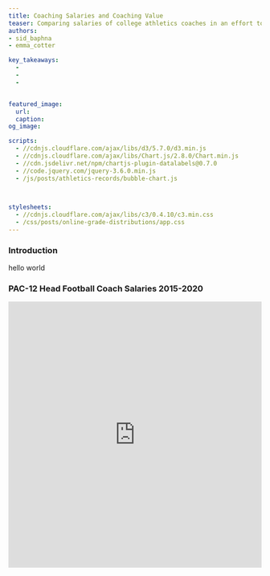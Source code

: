 ```yaml
---
title: Coaching Salaries and Coaching Value
teaser: Comparing salaries of college athletics coaches in an effort to quantify value added. A comparison of salaries vs win-loss records for coaches across UCLA sports as well as a comparison for football and basketball across the PAC-12. We are looking for students, student-athletes and coaches to interview
authors: 
- sid_baphna
- emma_cotter

key_takeaways:
  - 
  - 
  - 


featured_image:
  url: 
  caption: 
og_image: 

scripts:
  - //cdnjs.cloudflare.com/ajax/libs/d3/5.7.0/d3.min.js 
  - //cdnjs.cloudflare.com/ajax/libs/Chart.js/2.8.0/Chart.min.js
  - //cdn.jsdelivr.net/npm/chartjs-plugin-datalabels@0.7.0
  - //code.jquery.com/jquery-3.6.0.min.js
  - /js/posts/athletics-records/bubble-chart.js
  


stylesheets:
  - //cdnjs.cloudflare.com/ajax/libs/c3/0.4.10/c3.min.css
  - /css/posts/online-grade-distributions/app.css
---
```


### Introduction
hello world
<div class="bubble-chart"><canvas id = "bubble-chart"></canvas></div>





### PAC-12 Head Football Coach Salaries 2015-2020
<iframe title="PAC-12 Head Football Coach Salaries 2015-2020" aria-label="Interactive line chart" id="datawrapper-chart-BW1Zx" src="https://datawrapper.dwcdn.net/BW1Zx/1/" scrolling="no" frameborder="0" style="width: 0; min-width: 100% !important; border: none;" height="530"></iframe><script type="text/javascript">!function(){"use strict";window.addEventListener("message",(function(e){if(void 0!==e.data["datawrapper-height"]){var t=document.querySelectorAll("iframe");for(var a in e.data["datawrapper-height"])for(var r=0;r<t.length;r++){if(t[r].contentWindow===e.source)t[r].style.height=e.data["datawrapper-height"][a]+"px"}}}))}();</script>

